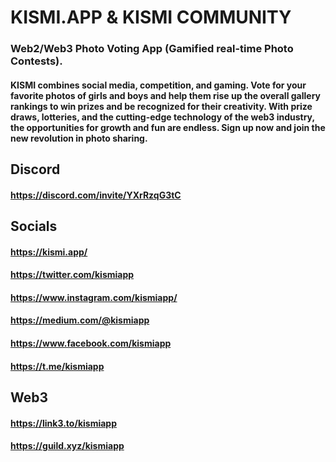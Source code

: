 # KISMI.APP & KISMI COMMUNITY
### Web2/Web3 Photo Voting App (Gamified real-time Photo Contests).
#### KISMI combines social media, competition, and gaming. Vote for your favorite photos of girls and boys and help them rise up the overall gallery rankings to win prizes and be recognized for their creativity. With prize draws, lotteries, and the cutting-edge technology of the web3 industry, the opportunities for growth and fun are endless. Sign up now and join the new revolution in photo sharing.

## Discord
#### https://discord.com/invite/YXrRzqG3tC 

## Socials

#### https://kismi.app/ 
#### https://twitter.com/kismiapp
#### https://www.instagram.com/kismiapp/ 
#### https://medium.com/@kismiapp 
#### https://www.facebook.com/kismiapp 
#### https://t.me/kismiapp

## Web3
#### https://link3.to/kismiapp 
#### https://guild.xyz/kismiapp


